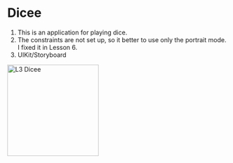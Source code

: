 # Dicee
 1. This is an application for playing dice.
2. The constraints are not set up, so it better to use only the portrait mode. I fixed it in Lesson 6.
3. UIKit/Storyboard
<img width="208" alt="L3 Dicee" src="https://github.com/ElShtolts13/Angela-course/assets/121130315/84d5f205-5792-4d98-9089-585d3482f5b3">
